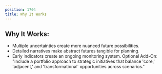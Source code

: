 ```yaml
---
position: 1704
title: Why It Works
---
```


## Why It Works:

- Multiple uncertainties create more nuanced future possibilities.
- Detailed narratives make abstract futures tangible for planning.
- Early indicators create an ongoing monitoring system.
Optional Add-On: "Include a portfolio approach to strategic initiatives that balance 'core,' 'adjacent,' and 'transformational' opportunities across scenarios."